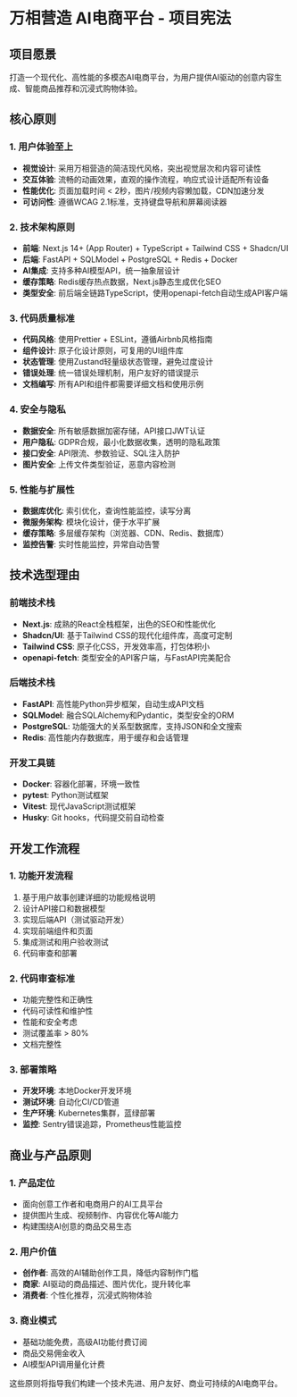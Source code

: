 # 万相营造 AI电商平台 - 项目宪法

## 项目愿景
打造一个现代化、高性能的多模态AI电商平台，为用户提供AI驱动的创意内容生成、智能商品推荐和沉浸式购物体验。

## 核心原则

### 1. 用户体验至上
- **视觉设计**: 采用万相营造的简洁现代风格，突出视觉层次和内容可读性
- **交互体验**: 流畅的动画效果，直观的操作流程，响应式设计适配所有设备
- **性能优化**: 页面加载时间 < 2秒，图片/视频内容懒加载，CDN加速分发
- **可访问性**: 遵循WCAG 2.1标准，支持键盘导航和屏幕阅读器

### 2. 技术架构原则
- **前端**: Next.js 14+ (App Router) + TypeScript + Tailwind CSS + Shadcn/UI
- **后端**: FastAPI + SQLModel + PostgreSQL + Redis + Docker
- **AI集成**: 支持多种AI模型API，统一抽象层设计
- **缓存策略**: Redis缓存热点数据，Next.js静态生成优化SEO
- **类型安全**: 前后端全链路TypeScript，使用openapi-fetch自动生成API客户端

### 3. 代码质量标准
- **代码风格**: 使用Prettier + ESLint，遵循Airbnb风格指南
- **组件设计**: 原子化设计原则，可复用的UI组件库
- **状态管理**: 使用Zustand轻量级状态管理，避免过度设计
- **错误处理**: 统一错误处理机制，用户友好的错误提示
- **文档编写**: 所有API和组件都需要详细文档和使用示例

### 4. 安全与隐私
- **数据安全**: 所有敏感数据加密存储，API接口JWT认证
- **用户隐私**: GDPR合规，最小化数据收集，透明的隐私政策
- **接口安全**: API限流、参数验证、SQL注入防护
- **图片安全**: 上传文件类型验证，恶意内容检测

### 5. 性能与扩展性
- **数据库优化**: 索引优化，查询性能监控，读写分离
- **微服务架构**: 模块化设计，便于水平扩展
- **缓存策略**: 多层缓存架构（浏览器、CDN、Redis、数据库）
- **监控告警**: 实时性能监控，异常自动告警

## 技术选型理由

### 前端技术栈
- **Next.js**: 成熟的React全栈框架，出色的SEO和性能优化
- **Shadcn/UI**: 基于Tailwind CSS的现代化组件库，高度可定制
- **Tailwind CSS**: 原子化CSS，开发效率高，打包体积小
- **openapi-fetch**: 类型安全的API客户端，与FastAPI完美配合

### 后端技术栈
- **FastAPI**: 高性能Python异步框架，自动生成API文档
- **SQLModel**: 融合SQLAlchemy和Pydantic，类型安全的ORM
- **PostgreSQL**: 功能强大的关系型数据库，支持JSON和全文搜索
- **Redis**: 高性能内存数据库，用于缓存和会话管理

### 开发工具链
- **Docker**: 容器化部署，环境一致性
- **pytest**: Python测试框架
- **Vitest**: 现代JavaScript测试框架
- **Husky**: Git hooks，代码提交前自动检查

## 开发工作流程

### 1. 功能开发流程
1. 基于用户故事创建详细的功能规格说明
2. 设计API接口和数据模型
3. 实现后端API（测试驱动开发）
4. 实现前端组件和页面
5. 集成测试和用户验收测试
6. 代码审查和部署

### 2. 代码审查标准
- 功能完整性和正确性
- 代码可读性和维护性
- 性能和安全考虑
- 测试覆盖率 > 80%
- 文档完整性

### 3. 部署策略
- **开发环境**: 本地Docker开发环境
- **测试环境**: 自动化CI/CD管道
- **生产环境**: Kubernetes集群，蓝绿部署
- **监控**: Sentry错误追踪，Prometheus性能监控

## 商业与产品原则

### 1. 产品定位
- 面向创意工作者和电商用户的AI工具平台
- 提供图片生成、视频制作、内容优化等AI能力
- 构建围绕AI创意的商品交易生态

### 2. 用户价值
- **创作者**: 高效的AI辅助创作工具，降低内容制作门槛
- **商家**: AI驱动的商品描述、图片优化，提升转化率
- **消费者**: 个性化推荐，沉浸式购物体验

### 3. 商业模式
- 基础功能免费，高级AI功能付费订阅
- 商品交易佣金收入
- AI模型API调用量化计费

这些原则将指导我们构建一个技术先进、用户友好、商业可持续的AI电商平台。
